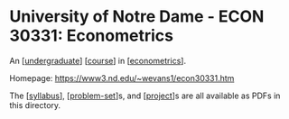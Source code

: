 # University of Notre Dame - ECON 30331: Econometrics

An [[undergraduate]] [[course]] in [[econometrics]].

Homepage: <https://www3.nd.edu/~wevans1/econ30331.htm>

The [[syllabus]], [[problem-set]]s, and [[project]]s are all available as PDFs in this directory.

[//begin]: # "Autogenerated link references for markdown compatibility"
[undergraduate]: ../../undergraduate.md "undergraduate"
[course]: ../../course.md "Course"
[econometrics]: ../../encyclopedia/econometrics.md "Econometrics"
[syllabus]: ../../syllabus.md "Syllabus"
[problem-set]: ../../problem-set.md "Problem Set"
[project]: ../../project.md "Project"
[//end]: # "Autogenerated link references"
